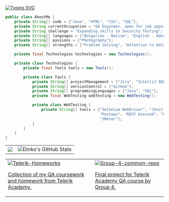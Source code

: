 [![Typing SVG](https://readme-typing-svg.demolab.com?font=Fira+Code&size=40&duration=2300&color=FF1B1B&center=true&vCenter=true&multiline=true&random=false&width=900&height=130&lines=Hi%2C+my+name+is+Dinko;QA+engineer+from+Bulgaria)](https://git.io/typing-svg)

```java
public class AboutMe {
    private String[] code = {"Java", "HTML", "CSS", "SQL"};
    private String currentOccupation = "QA Engineer, open for job opportunities";
    private String challenge = "Expanding skills in Security Testing";
    private String[] languages = {"Bulgarian - Native", "English - Advanced"};
    private String[] passions = {"Photography"};
    private String[] strengths = {"Problem Solving", "Attention to Detail", "Team Collaboration"};

    private final Technologies technologies = new Technologies();

    private class Technologies {
        private final Tools tools = new Tools();

        private class Tools {
            private String[] projectManagement = {"Jira", "IntelliJ IDEA"};
            private String[] versionControl = {"GitHub"};
            private String[] programmingLanguages = {"Java", "SQL"};
            private final WebTesting webTesting = new WebTesting();

            private class WebTesting {
                private String[] tools = {"Selenium WebDriver", "JUnit", "TestNG",
                                          "Postman", "REST Assured", "HTML", "CSS",
                                          "JMeter"};
            }
        }
    }
}
```


<table>
  <tr>
    <td>
      <a href="https://github.com/dinko-atanasov">
        <img src="https://github-readme-stats.vercel.app/api/top-langs/?username=dinko-atanasov&theme=radical&hide=glsl,python" />
      </a>
    </td>
    <td>
      <img src="https://github-readme-stats.vercel.app/api?username=dinko-atanasov&&show_icons=true&theme=radical&line_height=27&v=5" alt="Dinko's GitHub Stats" />
    </td>
  </tr>
</table>

<table>
  <tr>
    <td>
      <a href="https://github.com/dinko-atanasov/Telerik-Homeworks" target="_blank">
        <img align="center" src="https://github-readme-stats.vercel.app/api/pin/?username=dinko-atanasov&repo=Telerik-Homeworks&theme=gruvbox" alt="Telerik-Homeworks" />
        <p>Collection of my QA coursework and homework from Telerik Academy.</p>
      </a>
    </td>
    <td>
      <a href="https://github.com/Alpha-50-group-4-final-project/Group-4-common-repo" target="_blank">
        <img align="center" src="https://github-readme-stats.vercel.app/api/pin/?username=Alpha-50-group-4-final-project&repo=Group-4-common-repo&theme=gruvbox" alt="Group-4-common-repo" />
        <p>Final project for Telerik Academy QA course by Group 4.</p>
      </a>
    </td>
  </tr>
</table>




